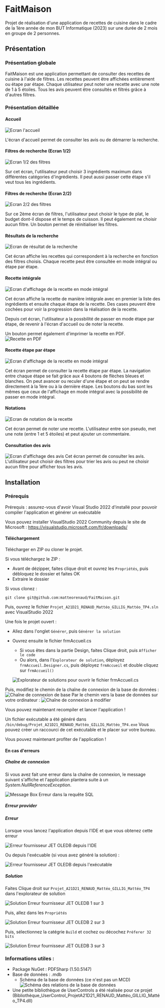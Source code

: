 # FaitMaison
Projet de réalisation d'une application de recettes de cuisine dans le cadre de la 1ère année de mon BUT Informatique (2023) sur une durée de 2 mois en groupe de 2 personnes.

## Présentation

### Présentation globale
FaitMaison est une application permettant de consulter des recettes de cuisine à l'aide de filtres.
Les recettes peuvent être affichées entièrement ou étape par étape.
Chaque utilisateur peut noter une recette avec une note de 1 à 5 étoiles.
Tous les avis peuvent être consultés et filtrés grâce à d'autres filtres.


### Présentation détaillée

#### Accueil
![Ecran l'accueil](./imagesREADME/accueil.png)

 L'écran d'accueil permet de consulter les avis ou de démarrer la recherche.

#### Filtres de recherche (Ecran 1/2)
![Ecran 1/2 des filtres](./imagesREADME/choix_ingredients.png)

Sur cet écran, l'utilisateur peut choisir 3 ingrédients maximum dans différentes catégories d'ingrédients.
Il peut aussi passer cette étape s'il veut tous les ingrédients.

#### Filtres de recherche (Ecran 2/2)
![Ecran 2/2 des filtres](./imagesREADME/choix_type_plat_budget_temps_cuisson.png)

Sur ce 2ème écran de filtres, l'utilisateur peut choisir le type de plat, le budget dont-il dispose et le temps de cuisson.
Il peut également ne choisir aucun filtre.
Un bouton permet de réinitialiser les filtres.

#### Résultats de la recherche
![Ecran de résultat de la recherche](./imagesREADME/resultats_recherche.png)

Cet écran affiche les recettes qui correspondent à la recherche en fonction des filtres choisis.
Chaque recette peut être consultée en mode intégral ou étape par étape.

#### Recette intégrale
![Ecran d'affichage de la recette en mode intégral](./imagesREADME/recette_integrale.png)

Cet écran affiche la recette de manière intégrale avec en premier la liste des ingrédients et ensuite chaque étape de la recette.
Des cases peuvent être cochées pour voir la progression dans la réalisation de la recette.

Depuis cet écran, l'utilisateur a la possbilité de passer en mode étape par étape, de revenir à l'écran d'accueil ou de noter la recette.

Un bouton permet également d'imprimer la recette en PDF.
![Recette en PDF](./imagesREADME/recette_pdf.png)

#### Recette étape par étape
![Ecran d'affichage de la recette en mode intégral](./imagesREADME/recette_etape_par_etape.png)

Cet écran permet de consulter la recette étape par étape. La navigation entre chaque étape se fait grâce aux 4 boutons de flèches bleues et blanches. On peut avancer ou reculer d'une étape et on peut se rendre directement à la 1ère ou à la dernière étape.
Les boutons du bas sont les mêmes que ceux de l'affichage en mode intégral avec la possibilité de passer en mode intégral.

#### Notations
![Ecran de notation de la recette](./imagesREADME/notation_recette.png)

Cet écran permet de noter une recette.
L'utilisateur entre son pseudo, met une note (entre 1 et 5 étoiles) et peut ajouter un commentaire.

#### Consultation des avis
![Ecran d'affichage des avis](./imagesREADME/consultation_avis.png)
Cet écran permet de consulter les avis. L'utilisateur peut choisir des filtres pour trier les avis ou peut ne choisir aucun filtre pour afficher tous les avis.

## Installation

### Prérequis

Prérequis : assurez-vous d'avoir Visual Studio 2022 d'installé pour pouvoir compiler l'application et générer un exécutable

Vous pouvez installer VisualStudio 2022 Community depuis le site de Microsoft : https://visualstudio.microsoft.com/fr/downloads/

#### Téléchargement

Télécharger en ZIP ou cloner le projet.

Si vous téléchargez le ZIP : 
- Avant de dézipper, faites clique droit et ouvrez les `Propriétés`, puis débloquez le dossier et faites OK
- Extraire le dossier

Si vous clonez :
```
git clone git@github.com:matteorenaud/FaitMaison.git
```

Puis, ouvrez le fichier `Projet_A21D21_RENAUD_Mattéo_GILLIG_Mattéo_TP4.sln` avec VisualStudio 2022

Une fois le projet ouvert :
- Allez dans l'onglet `Générer`, puis `Générer la solution`
- Ouvrez ensuite le fichier frmAccueil.cs
    - Si vous êtes dans la partie Design, faites Clique droit, puis `Afficher le code`
    - Ou alors, dans l'`Explorateur de solution`, déployez `frmAccueil.Designer.cs`, puis déployez `frmAccueil` et double cliquez sur `frmAccueil()`

    ![Explorateur de solutions pour ouvrir le fichier frmAccueil.cs](./imagesREADME/explorateur_de_solutions_ouvrir_frmAcceuil.png)

Puis, modifiez le chemin de la chaîne de connexion de la base de données : 
![Chaîne de connexion de base](./imagesREADME/chaine_de_connexion_base.png)
Par le chemin vers la base de données sur votre ordinateur :
![Chaîne de connexion à modifier](./imagesREADME/chaine_de_connexion_a_modifier.png)

Vous pouvez maintenant recompiler et lancer l'application !

Un fichier exécutable a été généré dans `/bin/debug/Projet_A21D21_RENAUD_Mattéo_GILLIG_Mattéo_TP4.exe`
Vous pouvez créer un raccourci de cet exécutable et le placer sur votre bureau.

Vous pouvez maintenant profiter de l'application !

#### En cas d'erreurs

##### Chaîne de connexion
Si vous avez fait une erreur dans la chaîne de connexion, le message suivant s'affiche et l'application plantera suite à un _System.NullReferenceException_.

![Message Box Erreur dans la requête SQL](./imagesREADME/erreur_chaine_de_connexion.png)

##### Erreur provider

##### Erreur
Lorsque vous lancez l'application depuis l'IDE et que vous obtenez cette erreur

![Erreur fournisseur JET OLEDB depuis l'IDE](./imagesREADME/erreur_fournisseur_jetoledb_1_sur_4_ide.png)

Ou depuis l'exécuable (si vous avez généré la solution) :

![Erreur fournisseur JET OLEDB depuis l'exécutable](./imagesREADME/erreur_fournisseur_jetoledb_1_sur_4_executable.png)

##### Solution

Faites Clique droit sur `Projet_A21D21_RENAUD_Mattéo_GILLIG_Mattéo_TP4` dans l'explorateur de solution

![Solution Erreur fournisseur JET OLEDB 1 sur 3](./imagesREADME/erreur_fournisseur_jetoledb_2_sur_4.png)

Puis, allez dans les `Propriétés`

![Solution Erreur fournisseur JET OLEDB 2 sur 3](./imagesREADME/erreur_fournisseur_jetoledb_3_sur_4.png)

Puis, sélectionnez la catégrie `Build` et cochez ou décochez `Préferer 32 bits`

![Solution Erreur fournisseur JET OLEDB 3 sur 3](./imagesREADME/erreur_fournisseur_jetoledb_4_sur_4.png)

### Informations utiles :
- Package NuGet : PDFSharp (1.50.5147)
- Base de données : .mdb
    - Schéma de la base de données (ce n'est pas un MCD)
![Schéma des relations de la base de données](./imagesREADME/schema_relations_base_de_donnees.png)
- Une petite bibliothèque de UserControls a été réalisée pour ce projet (Bibliothèque_UserControl_ProjetA21D21_RENAUD_Mattéo_GILLIG_Mattéo_TP4.dll)
